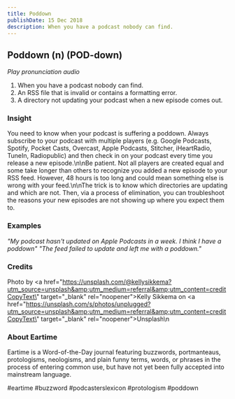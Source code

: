 ```yaml
---
title: Poddown
publishDate: 15 Dec 2018
description: When you have a podcast nobody can find.
---
```


## Poddown (n) (POD-down)

_Play pronunciation audio_

1. When you have a podcast nobody can find.
2. An RSS file that is invalid or contains a formatting error.
3. A directory not updating your podcast when a new episode comes out.

### Insight

You need to know when your podcast is suffering a poddown.
Always subscribe to your podcast with multiple players (e.g.
Google Podcasts, Spotify, Pocket Casts, Overcast, Apple Podcasts, Stitcher, iHeartRadio, TuneIn, Radiopublic) and then check in on your podcast every time you release a new episode.\n\nBe patient. Not all players are created equal and some take longer than others to recognize you added a new episode to your RSS feed. However, 48 hours is too long and could mean something else is wrong with your feed.\n\nThe trick is to know which directories are updating and which are not. Then, via a process of elimination, you can troubleshoot the reasons your new episodes are not showing up where you expect them to.

### Examples

<em>"My podcast hasn't updated on Apple Podcasts in a week. I think I have a poddown"</em>
<em>"The feed failed to update and left me with a poddown."</em>

### Credits

Photo by <a href=\"https://unsplash.com/@kellysikkema?utm_source=unsplash&amp;utm_medium=referral&amp;utm_content=creditCopyText\" target=\"\_blank\" rel=\"noopener\">Kelly Sikkema</a> on <a href=\"https://unsplash.com/s/photos/unplugged?utm_source=unsplash&amp;utm_medium=referral&amp;utm_content=creditCopyText\" target=\"\_blank\" rel=\"noopener\">Unsplash</a>\n

### About Eartime

Eartime is a Word-of-the-Day journal featuring buzzwords, portmanteaus, protologisms, neologisms, and plain funny terms, words, or phrases in the process of entering common use, but have not yet been fully accepted into mainstream language.

#eartime #buzzword #podcasterslexicon #protologism #poddown
